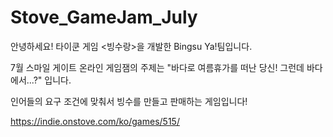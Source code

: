 # Stove_GameJam_July


안녕하세요! 타이쿤 게임 <빙수랑>을 개발한 Bingsu Ya!팀입니다.

7월 스마일 게이트 온라인 게임잼의 주제는 "바다로 여름휴가를 떠난 당신! 그런데 바다에서...?" 입니다.

인어들의 요구 조건에 맞춰서 빙수를 만들고 판매하는 게임입니다!

https://indie.onstove.com/ko/games/515/

